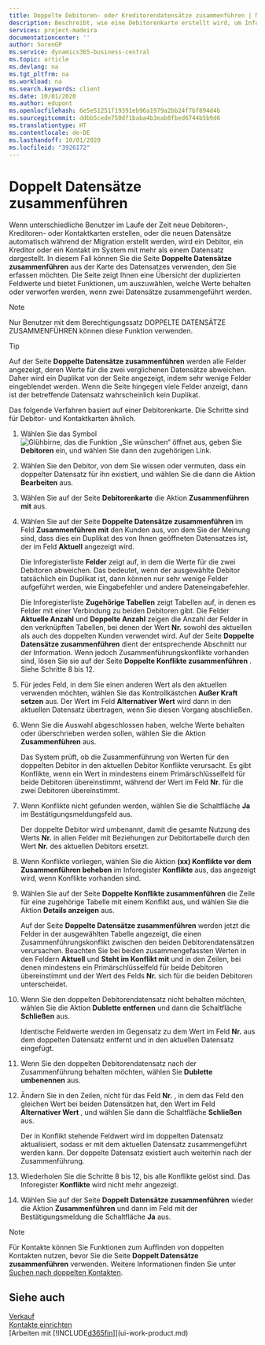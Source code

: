 ```yaml
---
title: Doppelte Debitoren- oder Kreditorendatensätze zusammenführen | Microsoft Docs
description: Beschreibt, wie eine Debitorenkarte erstellt wird, um Informationen zu jedem neuen Debitor oder Clients zu erfassen, an die Sie verkaufen.
services: project-madeira
documentationcenter: ''
author: SorenGP
ms.service: dynamics365-business-central
ms.topic: article
ms.devlang: na
ms.tgt_pltfrm: na
ms.workload: na
ms.search.keywords: client
ms.date: 10/01/2020
ms.author: edupont
ms.openlocfilehash: 6e5e51251f19391eb96a1979a2bb24f7bf894d4b
ms.sourcegitcommit: ddbb5cede750df1baba4b3eab8fbed6744b5b9d6
ms.translationtype: HT
ms.contentlocale: de-DE
ms.lasthandoff: 10/01/2020
ms.locfileid: "3926172"
---
```

# <a name="merge-duplicate-records"></a>Doppelt Datensätze zusammenführen
Wenn unterschiedliche Benutzer im Laufe der Zeit neue Debitoren-, Kreditoren- oder Kontaktkarten erstellen, oder die neuen Datensätze automatisch während der Migration erstellt werden, wird ein Debitor, ein Kreditor oder ein Kontakt im System mit mehr als einem Datensatz dargestellt. In diesem Fall können Sie die Seite **Doppelte Datensätze zusammenführen** aus der Karte des Datensatzes verwenden, den Sie erfassen möchten. Die Seite zeigt Ihnen eine Übersicht der duplizierten Feldwerte und bietet Funktionen, um auszuwählen, welche Werte behalten oder verworfen werden, wenn zwei Datensätze zusammengeführt werden.

> [!NOTE]
> Nur Benutzer mit dem Berechtigungssatz DOPPELTE DATENSÄTZE ZUSAMMENFÜHREN können diese Funktion verwenden.

> [!TIP]
> Auf der Seite **Doppelte Datensätze zusammenführen** werden alle Felder angezeigt, deren Werte für die zwei verglichenen Datensätze abweichen. Daher wird ein Duplikat von der Seite angezeigt, indem sehr wenige Felder eingeblendet werden. Wenn die Seite hingegen viele Felder anzeigt, dann ist der betreffende Datensatz wahrscheinlich kein Duplikat.

Das folgende Verfahren basiert auf einer Debitorenkarte. Die Schritte sind für Debitor- und Kontaktkarten ähnlich.

1. Wählen Sie das Symbol ![Glühbirne, das die Funktion „Sie wünschen“ öffnet](media/ui-search/search_small.png "Was möchten Sie tun?") aus, geben Sie **Debitoren** ein, und wählen Sie dann den zugehörigen Link.
2. Wählen Sie den Debitor, von dem Sie wissen oder vermuten, dass ein doppelter Datensatz für ihn existiert, und wählen Sie die dann die Aktion **Bearbeiten** aus.
3. Wählen Sie auf der Seite **Debitorenkarte** die Aktion **Zusammenführen mit** aus.
4. Wählen Sie auf der Seite **Doppelte Datensätze zusammenführen** im Feld **Zusammenführen mit** den Kunden aus, von dem Sie der Meinung sind, dass dies ein Duplikat des von Ihnen geöffneten Datensatzes ist, der im Feld **Aktuell** angezeigt wird.

    Die Inforegisterliste **Felder** zeigt auf, in dem die Werte für die zwei Debitoren abweichen. Das bedeutet, wenn der ausgewählte Debitor tatsächlich ein Duplikat ist, dann können nur sehr wenige Felder aufgeführt werden, wie Eingabefehler und andere Dateneingabefehler.

    Die Inforegisterliste **Zugehörige Tabellen** zeigt Tabellen auf, in denen es Felder mit einer Verbindung zu beiden Debitoren gibt. Die Felder **Aktuelle Anzahl** und **Doppelte Anzahl** zeigen die Anzahl der Felder in den verknüpften Tabellen, bei denen der Wert **Nr.** sowohl des aktuellen als auch des doppelten Kunden verwendet wird. Auf der Seite **Doppelte Datensätze zusammenführen** dient der entsprechende Abschnitt nur der Information. Wenn jedoch Zusammenführungskonflikte vorhanden sind, lösen Sie sie auf der Seite **Doppelte Konflikte zusammenführen** . Siehe Schritte 8 bis 12.   

5. Für jedes Feld, in dem Sie einen anderen Wert als den aktuellen verwenden möchten, wählen Sie das Kontrollkästchen **Außer Kraft setzen** aus. Der Wert im Feld **Alternativer Wert** wird dann in den aktuellen Datensatz übertragen, wenn Sie diesen Vorgang abschließen.
6. Wenn Sie die Auswahl abgeschlossen haben, welche Werte behalten oder überschrieben werden sollen, wählen Sie die Aktion **Zusammenführen** aus.

    Das System prüft, ob die Zusammenführung von Werten für den doppelten Debitor in den aktuellen Debitor Konflikte verursacht. Es gibt Konflikte, wenn ein Wert in mindestens einem Primärschlüsselfeld für beide Debitoren übereinstimmt, während der Wert im Feld **Nr.** für die zwei Debitoren übereinstimmt.

7. Wenn Konflikte nicht gefunden werden, wählen Sie die Schaltfläche **Ja** im Bestätigungsmeldungsfeld aus.

    Der doppelte Debitor wird umbenannt, damit die gesamte Nutzung des Werts **Nr.** in allen Felder mit Beziehungen zur Debitortabelle durch den Wert **Nr.** des aktuellen Debitors ersetzt.
8. Wenn Konflikte vorliegen, wählen Sie die Aktion **(xx) Konflikte vor dem Zusammenführen beheben** im Inforegister **Konflikte** aus, das angezeigt wird, wenn Konflikte vorhanden sind.
9. Wählen Sie auf der Seite **Doppelte Konflikte zusammenführen** die Zeile für eine zugehörige Tabelle mit einem Konflikt aus, und wählen Sie die Aktion **Details anzeigen** aus.

    Auf der Seite **Doppelte Datensätze zusammenführen** werden jetzt die Felder in der ausgewählten Tabelle angezeigt, die einen Zusammenführungskonflikt zwischen den beiden Debitorendatensätzen verursachen. Beachten Sie bei beiden zusammengefassten Werten in den Feldern **Aktuell** und **Steht im Konflikt mit** und in den Zeilen, bei denen mindestens ein Primärschlüsselfeld für beide Debitoren übereinstimmt und der Wert des Felds **Nr.** sich für die beiden Debitoren unterscheidet.   
10. Wenn Sie den doppelten Debitorendatensatz nicht behalten möchten, wählen Sie die Aktion **Dublette entfernen** und dann die Schaltfläche **Schließen** aus.

    Identische Feldwerte werden im Gegensatz zu dem Wert im Feld **Nr.** aus dem doppelten Datensatz entfernt und in den aktuellen Datensatz eingefügt.
11. Wenn Sie den doppelten Debitorendatensatz nach der Zusammenführung behalten möchten, wählen Sie **Dublette umbenennen** aus.
12. Ändern Sie in den Zeilen, nicht für das Feld **Nr.** , in dem das Feld den gleichen Wert bei beiden Datensätzen hat, den Wert im Feld **Alternativer Wert** , und wählen Sie dann die Schaltfläche **Schließen** aus.

    Der in Konflikt stehende Feldwert wird im doppelten Datensatz aktualisiert, sodass er mit dem aktuellen Datensatz zusammengeführt werden kann. Der doppelte Datensatz existiert auch weiterhin nach der Zusammenführung.
13. Wiederholen Sie die Schritte 8 bis 12, bis alle Konflikte gelöst sind. Das Inforegister **Konflikte** wird nicht mehr angezeigt.
14. Wählen Sie auf der Seite **Doppelt Datensätze zusammenführen** wieder die Aktion **Zusammenführen** und dann im Feld mit der Bestätigungsmeldung die Schaltfläche **Ja** aus.

> [!NOTE]
> Für Kontakte können Sie Funktionen zum Auffinden von doppelten Kontakten nutzen, bevor Sie die Seite **Doppelt Datensätze zusammenführen** verwenden. Weitere Informationen finden Sie unter [Suchen nach doppelten Kontakten](marketing-setup-contacts.md#searching-for-duplicate-contacts).

## <a name="see-also"></a>Siehe auch
[Verkauf](sales-manage-sales.md)  
[Kontakte einrichten](marketing-setup-contacts.md)  
[Arbeiten mit [!INCLUDE[d365fin](includes/d365fin_md.md)]](ui-work-product.md)
